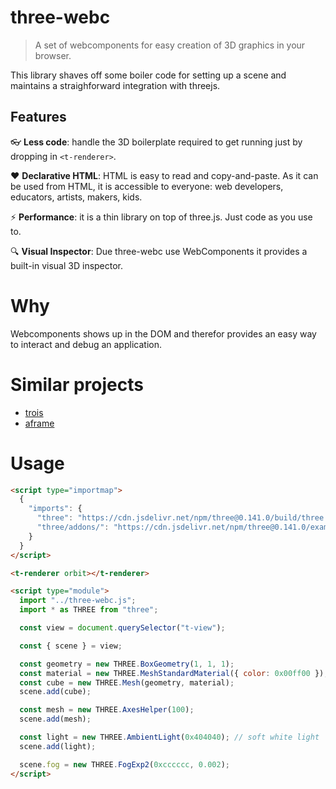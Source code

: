 # three-webc

> A set of webcomponents for easy creation of 3D graphics in your browser.

This library shaves off some boiler code for setting up a scene and maintains a straighforward integration with threejs.

## Features

:eyeglasses: **Less code**: handle the 3D boilerplate required to get running just by dropping in `<t-renderer>`.

:heart: **Declarative HTML**: HTML is easy to read and copy-and-paste. As
it can be used from HTML, it is accessible to everyone: web
developers, educators, artists, makers, kids.

:zap: **Performance**: it is a thin library on top of three.js. Just code as you use to.

:mag: **Visual Inspector**: Due three-webc use WebComponents it provides a built-in visual 3D inspector.

# Why
Webcomponents shows up in the DOM and therefor provides an easy way to interact and debug an application.

# Similar projects
- [trois](https://github.com/troisjs/trois)
- [aframe](https://aframe.io)

# Usage
```html
<script type="importmap">
  {
    "imports": {
      "three": "https://cdn.jsdelivr.net/npm/three@0.141.0/build/three.module.js",
      "three/addons/": "https://cdn.jsdelivr.net/npm/three@0.141.0/examples/jsm/"
    }
  }
</script>

<t-renderer orbit></t-renderer>

<script type="module">
  import "../three-webc.js";
  import * as THREE from "three";

  const view = document.querySelector("t-view");

  const { scene } = view;

  const geometry = new THREE.BoxGeometry(1, 1, 1);
  const material = new THREE.MeshStandardMaterial({ color: 0x00ff00 });
  const cube = new THREE.Mesh(geometry, material);
  scene.add(cube);

  const mesh = new THREE.AxesHelper(100);
  scene.add(mesh);

  const light = new THREE.AmbientLight(0x404040); // soft white light
  scene.add(light);

  scene.fog = new THREE.FogExp2(0xcccccc, 0.002);
</script>
```
